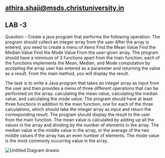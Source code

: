 ## athira.shaji@msds.christuniversity.in
LAB -3
--------
Question -
Create a java program that performs the following operation:
The program should collect an integer array from the user
After the array is entered, you need to create a menu of items
Find the Mean Value
Find the Median Value
Find the Mode Value
From the user-given array.
The program should have a minimum of 3 functions apart from the main function; each of the functions implements the Mean, Median, and Mode computation by accepting the array user has entered as a parameter and returning the value as a result. From the main method, you will display the result.

The task is to write a Java program that takes an integer array as input from the user and then provides a menu of three different operations that can be performed on the array: calculating the mean value, calculating the median value, and calculating the mode value. The program should have at least three functions in addition to the main function, one for each of the three calculations, which should take the integer array as input and return the corresponding result. The program should display the result to the user from the main function. The mean value is calculated by adding up all the values in the array and dividing by the number of elements in the array. The median value is the middle value in the array, or the average of the two middle values if the array has an even number of elements. The mode value is the most commonly occurring value in the array.

![Untitled Diagram drawio](https://user-images.githubusercontent.com/118505212/219309779-2726baf3-2ad3-4f4f-b2d4-34d7abd40b8a.png)
